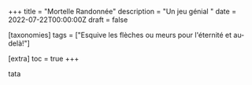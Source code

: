 +++
title = "Mortelle Randonnée"
description = "Un jeu génial "
date = 2022-07-22T00:00:00Z
draft = false

[taxonomies]
tags = ["Esquive les flèches ou meurs pour l'éternité et au-delà!"]

[extra]
toc = true
+++


tata

